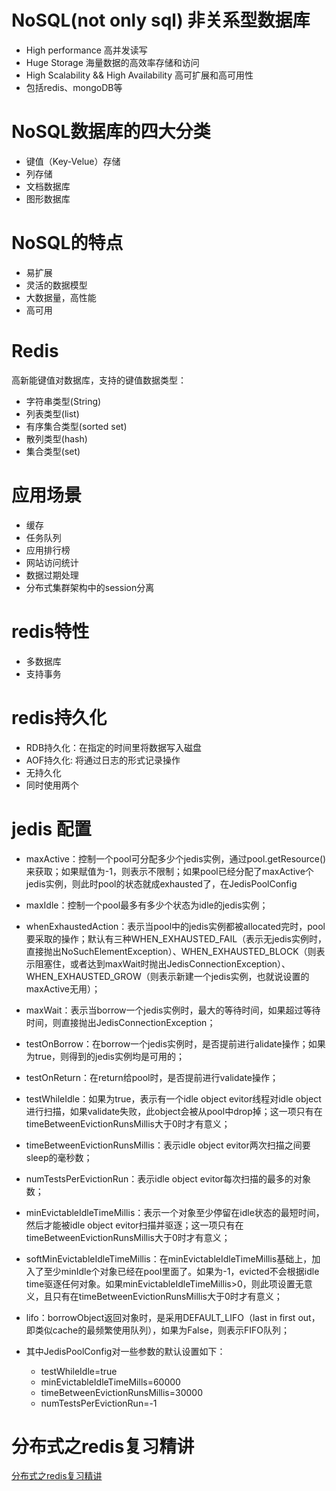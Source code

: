 # NoSQL(not only sql) 非关系型数据库
- High performance 高并发读写
- Huge Storage 海量数据的高效率存储和访问
- High Scalability && High Availability 高可扩展和高可用性
- 包括redis、mongoDB等

# NoSQL数据库的四大分类
- 键值（Key-Velue）存储
- 列存储
- 文档数据库
- 图形数据库

# NoSQL的特点
- 易扩展
- 灵活的数据模型
- 大数据量，高性能
- 高可用

# Redis
 高新能键值对数据库，支持的键值数据类型：
 - 字符串类型(String)
 - 列表类型(list)
 - 有序集合类型(sorted set)
 - 散列类型(hash)
 - 集合类型(set)
 
 # 应用场景
 - 缓存
 - 任务队列
 - 应用排行榜
 - 网站访问统计
 - 数据过期处理
 - 分布式集群架构中的session分离
 
 # redis特性
 - 多数据库
 - 支持事务
 
 # redis持久化
 - RDB持久化：在指定的时间里将数据写入磁盘
 - AOF持久化: 将通过日志的形式记录操作
 - 无持久化
 - 同时使用两个 
 
 # jedis 配置
 - maxActive：控制一个pool可分配多少个jedis实例，通过pool.getResource()来获取；如果赋值为-1，则表示不限制；如果pool已经分配了maxActive个jedis实例，则此时pool的状态就成exhausted了，在JedisPoolConfig
 - maxIdle：控制一个pool最多有多少个状态为idle的jedis实例；
 - whenExhaustedAction：表示当pool中的jedis实例都被allocated完时，pool要采取的操作；默认有三种WHEN_EXHAUSTED_FAIL（表示无jedis实例时，直接抛出NoSuchElementException）、WHEN_EXHAUSTED_BLOCK（则表示阻塞住，或者达到maxWait时抛出JedisConnectionException）、WHEN_EXHAUSTED_GROW（则表示新建一个jedis实例，也就说设置的maxActive无用）；
 - maxWait：表示当borrow一个jedis实例时，最大的等待时间，如果超过等待时间，则直接抛出JedisConnectionException；
 - testOnBorrow：在borrow一个jedis实例时，是否提前进行alidate操作；如果为true，则得到的jedis实例均是可用的；
 - testOnReturn：在return给pool时，是否提前进行validate操作；
 - testWhileIdle：如果为true，表示有一个idle object evitor线程对idle object进行扫描，如果validate失败，此object会被从pool中drop掉；这一项只有在timeBetweenEvictionRunsMillis大于0时才有意义；
 - timeBetweenEvictionRunsMillis：表示idle object evitor两次扫描之间要sleep的毫秒数；
 - numTestsPerEvictionRun：表示idle object evitor每次扫描的最多的对象数；
 - minEvictableIdleTimeMillis：表示一个对象至少停留在idle状态的最短时间，然后才能被idle object evitor扫描并驱逐；这一项只有在timeBetweenEvictionRunsMillis大于0时才有意义；
 - softMinEvictableIdleTimeMillis：在minEvictableIdleTimeMillis基础上，加入了至少minIdle个对象已经在pool里面了。如果为-1，evicted不会根据idle time驱逐任何对象。如果minEvictableIdleTimeMillis>0，则此项设置无意义，且只有在timeBetweenEvictionRunsMillis大于0时才有意义；
 - lifo：borrowObject返回对象时，是采用DEFAULT_LIFO（last in first out，即类似cache的最频繁使用队列），如果为False，则表示FIFO队列；
 
 - 其中JedisPoolConfig对一些参数的默认设置如下：
    - testWhileIdle=true
    - minEvictableIdleTimeMills=60000
    - timeBetweenEvictionRunsMillis=30000
    - numTestsPerEvictionRun=-1
    
 # 分布式之redis复习精讲
 [分布式之redis复习精讲](https://www.cnblogs.com/rjzheng/p/9096228.html)